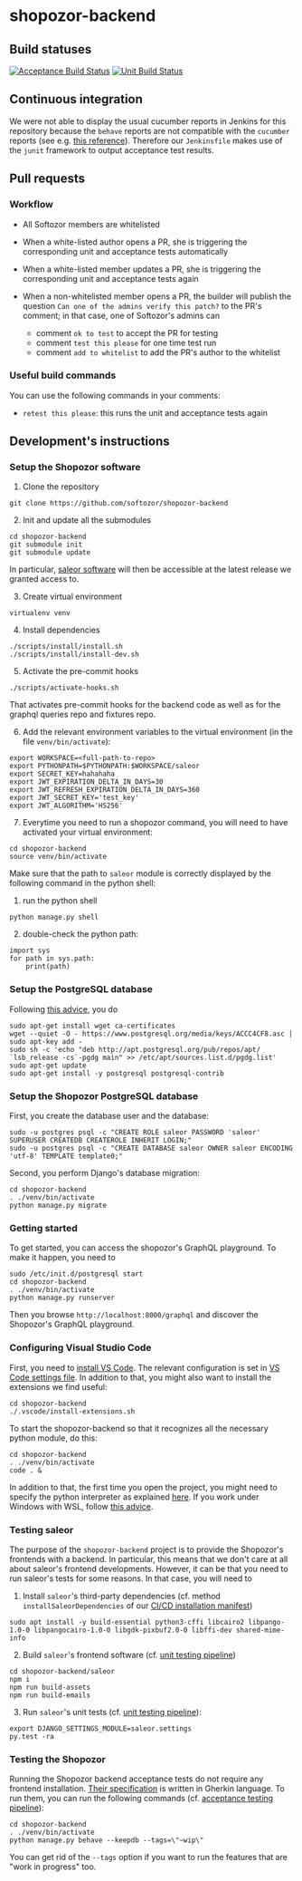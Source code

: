 # shopozor-backend

## Build statuses

[![Acceptance Build Status](http://shopozor-ci.hidora.com/buildStatus/icon?job=shopozor-backend-acceptance&subject=acceptance%20tests)](http://shopozor-ci.hidora.com/job/shopozor-backend-acceptance/)
[![Unit Build Status](http://shopozor-ci.hidora.com/buildStatus/icon?job=shopozor-backend-unit&subject=unit%20tests)](http://shopozor-ci.hidora.com/job/shopozor-backend-unit/)

## Continuous integration

We were not able to display the usual cucumber reports in Jenkins for this repository because the `behave` reports are not compatible with the `cucumber` reports (see e.g. [this reference](https://www.bountysource.com/issues/6638934-behave-json-reports-are-incompatible-with-cucumber-ones)). Therefore our `Jenkinsfile` makes use of the `junit` framework to output acceptance test results.

## Pull requests

### Workflow

* All Softozor members are whitelisted
* When a white-listed author opens a PR, she is triggering the corresponding unit and acceptance tests automatically
* When a white-listed member updates a PR, she is triggering the corresponding unit and acceptance tests again
* When a non-whitelisted member opens a PR, the builder will publish the question `Can one of the admins verify this patch?` to the PR's comment; in that case, one of Softozor's admins can

  * comment `ok to test` to accept the PR for testing
  * comment `test this please` for one time test run
  * comment `add to whitelist` to add the PR's author to the whitelist

### Useful build commands

You can use the following commands in your comments:

* `retest this please`: this runs the unit and acceptance tests again

## Development's instructions

### Setup the Shopozor software

1. Clone the repository
```
git clone https://github.com/softozor/shopozor-backend
```
2. Init and update all the submodules
```
cd shopozor-backend
git submodule init
git submodule update
```
In particular, [saleor software](https://github.com/mirumee/saleor) will then be accessible at the latest release we granted access to.

3. Create virtual environment
```
virtualenv venv
```
4. Install dependencies
```
./scripts/install/install.sh
./scripts/install/install-dev.sh
```

5. Activate the pre-commit hooks

```
./scripts/activate-hooks.sh
```

That activates pre-commit hooks for the backend code as well as for the graphql queries repo and fixtures repo.

6. Add the relevant environment variables to the virtual environment (in the file `venv/bin/activate`):
```
export WORKSPACE=<full-path-to-repo>
export PYTHONPATH=$PYTHONPATH:$WORKSPACE/saleor
export SECRET_KEY=hahahaha
export JWT_EXPIRATION_DELTA_IN_DAYS=30
export JWT_REFRESH_EXPIRATION_DELTA_IN_DAYS=360
export JWT_SECRET_KEY='test_key'
export JWT_ALGORITHM='HS256'
```
7. Everytime you need to run a shopozor command, you will need to have activated your virtual environment:
```
cd shopozor-backend
source venv/bin/activate
```

Make sure that the path to `saleor` module is correctly displayed by the following command in the python shell:

1. run the python shell
```
python manage.py shell
```
2. double-check the python path:
```
import sys
for path in sys.path:
    print(path)
```

### Setup the PostgreSQL database

Following [this advice](https://tecadmin.net/install-postgresql-server-on-ubuntu/), you do

```
sudo apt-get install wget ca-certificates
wget --quiet -O - https://www.postgresql.org/media/keys/ACCC4CF8.asc | sudo apt-key add -
sudo sh -c 'echo "deb http://apt.postgresql.org/pub/repos/apt/ `lsb_release -cs`-pgdg main" >> /etc/apt/sources.list.d/pgdg.list'
sudo apt-get update
sudo apt-get install -y postgresql postgresql-contrib
```

### Setup the Shopozor PostgreSQL database

First, you create the database user and the database:
```
sudo -u postgres psql -c "CREATE ROLE saleor PASSWORD 'saleor' SUPERUSER CREATEDB CREATEROLE INHERIT LOGIN;"
sudo -u postgres psql -c "CREATE DATABASE saleor OWNER saleor ENCODING 'utf-8' TEMPLATE template0;"
```
Second, you perform Django's database migration:
```
cd shopozor-backend
. ./venv/bin/activate
python manage.py migrate
```

### Getting started

To get started, you can access the shopozor's GraphQL playground. To make it happen, you need to
```
sudo /etc/init.d/postgresql start
cd shopozor-backend
. ./venv/bin/activate
python manage.py runserver
```
Then you browse `http://localhost:8000/graphql` and discover the Shopozor's GraphQL playground.

### Configuring Visual Studio Code

First, you need to [install VS Code](https://linuxize.com/post/how-to-install-visual-studio-code-on-ubuntu-18-04/). The relevant configuration is set in [VS Code settings file](.vscode/settings.json). In addition to that, you might also want to install the extensions we find useful:
```
cd shopozor-backend
./.vscode/install-extensions.sh
```
To start the shopozor-backend so that it recognizes all the necessary python module, do this:
```
cd shopozor-backend
. ./venv/bin/activate
code . &
```
In addition to that, the first time you open the project, you might need to specify the python interpreter as explained [here](https://code.visualstudio.com/docs/python/python-tutorial#_select-a-python-interpreter). If you work under Windows with WSL, follow [this advice](https://devblogs.microsoft.com/python/remote-python-development-in-visual-studio-code/).

### Testing saleor

The purpose of the `shopozor-backend` project is to provide the Shopozor's frontends with a backend. In particular, this means that we don't care at all about saleor's frontend developments. However, it can be that you need to run saleor's tests for some reasons. In that case, you will need to

1. Install `saleor`'s third-party dependencies (cf. method `installSaleorDependencies` of our [CI/CD installation manifest](https://github.com/softozor/shopozor-ci/blob/master/manifest.jps))
```
sudo apt install -y build-essential python3-cffi libcairo2 libpango-1.0-0 libpangocairo-1.0-0 libgdk-pixbuf2.0-0 libffi-dev shared-mime-info
```
2. Build `saleor`'s frontend software (cf. [unit testing pipeline](./unit_testing.groovy))
```
cd shopozor-backend/saleor
npm i
npm run build-assets
npm run build-emails
```
3. Run `saleor`'s unit tests (cf. [unit testing pipeline](./unit_testing.groovy)):
```
export DJANGO_SETTINGS_MODULE=saleor.settings
py.test -ra
```

### Testing the Shopozor

Running the Shopozor backend acceptance tests do not require any frontend installation. [Their specification](https://github.com/softozor/shopozor-backend/blob/dev/features) is written in Gherkin language. To run them, you can run the following commands (cf. [acceptance testing pipeline](Jenkinsfile)):
```
cd shopozor-backend
. ./venv/bin/activate
python manage.py behave --keepdb --tags=\"~wip\"
```
You can get rid of the `--tags` option if you want to run the features that are "work in progress" too.